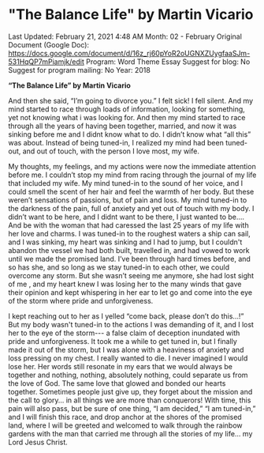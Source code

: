 # "The Balance Life" by Martin Vicario

Last Updated: February 21, 2021 4:48 AM
Month: 02 - February
Original Document (Google Doc): https://docs.google.com/document/d/16z_rj60pYoR2oUGNXZUygfaaSJm-531HqQP7mPiamjk/edit
Program: Word Theme Essay
Suggest for blog: No
Suggest for program mailing: No
Year: 2018

**“The Balance Life” by Martin Vicario**

And then she said, “I’m going to divorce you.” I felt sick! I fell silent. And my mind started to race through loads of information, looking for something, yet not knowing what i was looking for. And then my mind started to race through all the years of having been together, married, and now it was sinking before me and I didnt know what to do. I didn’t know what “all this” was about. Instead of being tuned-in, I realized my mind had been tuned-out, and out of touch, with the person I love most, my wife.

My thoughts, my feelings, and my actions were now the immediate attention before me. I couldn’t stop my mind from racing through the journal of my life that included my wife. My mind tuned-in to the sound of her voice, and I could smell the scent of her hair and feel the warmth of her body. But these weren’t sensations of passions, but of pain and loss. My mind tuned-in to the darkness of the pain, full of anxiety and yet out of touch with my body. I didn’t want to be here, and I didnt want to be there, I just wanted to be…. And be with the woman that had caressed the last 25 years of my life with her love and charms. I was tuned-in to the roughest waters a ship can sail, and I was sinking, my heart was sinking and I had to jump, but I couldn't abandon the vessel we had both built, travelled in, and had vowed to work until we made the promised land. I’ve been through hard times before, and so has she, and so long as we stay tuned-in to each other, we could overcome any storm. But she wasn’t seeing me anymore, she had lost sight of me , and my heart knew I was losing her to the many winds that gave their opinion and kept whispering in her ear to let go and come into the eye of the storm where pride and unforgiveness.

I kept reaching out to her as I yelled “come back, please don’t do this…!” But my body wasn't tuned-in to the actions I was demanding of it, and I lost her to the eye of the storm--- a false claim of deception inundated with pride and unforgiveness. It took me a while to get tuned in, but I finally made it out of the storm, but I was alone with a heaviness of anxiety and loss pressing on my chest. I really wanted to die. I never imagined I would lose her. Her words still resonate in my ears that we would always be together and nothing, nothing, absolutely nothing, could separate us from the love of God. The same love that glowed and bonded our hearts together. Sometimes people just give up, they forget about the mission and the call to glory… in all things we are more than conquerors! With time, this pain will also pass, but be sure of one thing, “I am decided,” “I am tuned-in,” and I will finish this race, and drop anchor at the shores of the promised land, where I will be greeted and welcomed to walk through the rainbow gardens with the man that carried me through all the stories of my life… my Lord Jesus Christ.